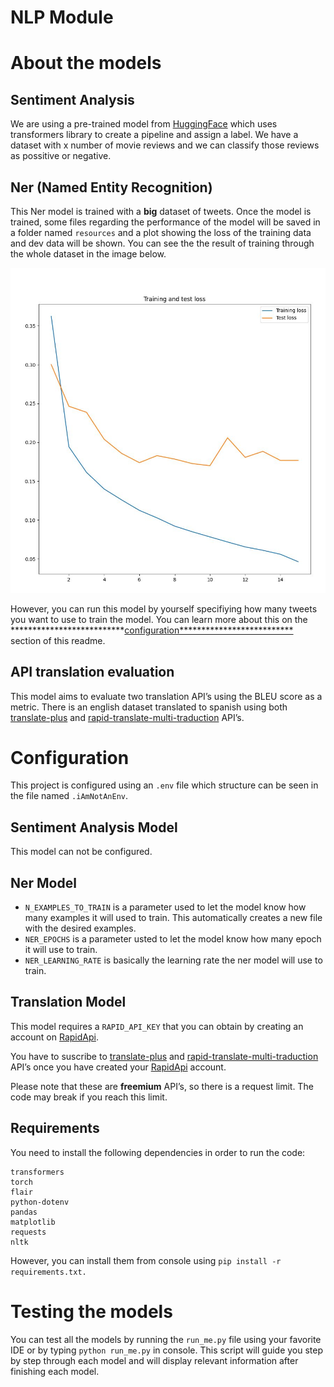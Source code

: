 # NLP Module

# About the models

## Sentiment Analysis

We are using a pre-trained model from [HuggingFace](https://huggingface.co/) which uses transformers library to create a pipeline and assign a label. We have a dataset with x number of movie reviews and we can classify those reviews as possitive or negative.

## Ner (Named Entity Recognition)

This Ner model is trained with a ******big****** dataset of tweets. Once the model is trained, some files regarding the performance of the model will be saved in a folder named `resources` and a plot showing the loss of the training data and dev data will be shown. You can see the the result of training through the whole dataset in the image below.

![NERplot.jpg](NERplot.jpg)

However, you can run this model by yourself specifiying how many tweets you want to use to train the model. You can learn more about this on the **************************[configuration**************************](https://www.notion.so/NLP-Module-77c532c0a893413681b6cc4187e24a0f) section of this readme.

## API translation evaluation

This model aims to evaluate two translation API’s using the BLEU score as a metric. There is an english dataset translated to spanish using both [translate-plus](https://rapidapi.com/sohailglt/api/translate-plus) and [rapid-translate-multi-traduction](https://rapidapi.com/sibaridev/api/rapid-translate-multi-traduction) API’s.

# Configuration

This project is configured using an `.env` file which structure can be seen in the file named `.iAmNotAnEnv`.

## Sentiment Analysis Model

This model can not be configured.

## Ner Model

- `N_EXAMPLES_TO_TRAIN` is a parameter used to let the model know how many examples it will used to train. This automatically creates a new file with the desired examples.
- `NER_EPOCHS` is a parameter usted to let the model know how many epoch it will use to train.
- `NER_LEARNING_RATE` is basically the learning rate the ner model will use to train.

## Translation Model

This model requires a `RAPID_API_KEY` that you can obtain by creating an account on [RapidApi](https://rapidapi.com/hub).

You have to suscribe to [translate-plus](https://rapidapi.com/sohailglt/api/translate-plus) and [rapid-translate-multi-traduction](https://rapidapi.com/sibaridev/api/rapid-translate-multi-traduction) API’s once you have created your [RapidApi](https://rapidapi.com/hub) account.

Please note that these are ********freemium******** API’s, so there is a request limit. The code may break if you reach this limit.

## Requirements

You need to install the following dependencies in order to run the code:

```
transformers
torch
flair
python-dotenv
pandas
matplotlib
requests
nltk
```

However, you can install them from console using `pip install -r requirements.txt.`

# Testing the models

You can test all the models by running the `run_me.py` file using your favorite IDE or by typing `python run_me.py` in console. This script will guide you step by step through each model and will display relevant information after finishing each model.
